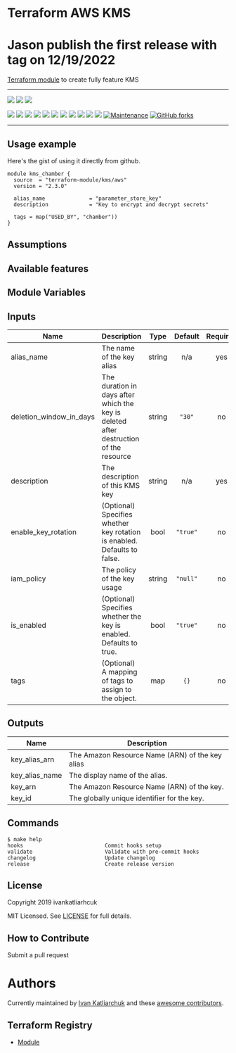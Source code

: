 # Terraform AWS KMS

# Jason publish the first release with tag on 12/19/2022
[Terraform module](https://www.terraform.io/docs/providers/aws/r/kms_key.html) to create fully feature KMS

---

![](https://github.com/terraform-module/terraform-aws-kms/workflows/release/badge.svg)
![](https://github.com/terraform-module/terraform-aws-kms/workflows/commit-check/badge.svg)
![](https://github.com/terraform-module/terraform-aws-kms/workflows/labeler/badge.svg)

[![](https://img.shields.io/github/license/terraform-module/terraform-aws-kms)](https://github.com/terraform-module/terraform-aws-kms)
![](https://img.shields.io/github/v/tag/terraform-module/terraform-aws-kms)
![](https://img.shields.io/issues/github/terraform-module/terraform-aws-kms)
![](https://img.shields.io/github/issues/terraform-module/terraform-aws-kms)
![](https://img.shields.io/github/issues-closed/terraform-module/terraform-aws-kms)
[![](https://img.shields.io/github/languages/code-size/terraform-module/terraform-aws-kms)](https://github.com/terraform-module/terraform-aws-kms)
[![](https://img.shields.io/github/repo-size/terraform-module/terraform-aws-kms)](https://github.com/terraform-module/terraform-aws-kms)
![](https://img.shields.io/github/languages/top/terraform-module/terraform-aws-kms?color=green&logo=terraform&logoColor=blue)
![](https://img.shields.io/github/commit-activity/m/terraform-module/terraform-aws-kms)
![](https://img.shields.io/github/contributors/terraform-module/terraform-aws-kms)
![](https://img.shields.io/github/last-commit/terraform-module/terraform-aws-kms)
[![Maintenance](https://img.shields.io/badge/Maintenu%3F-oui-green.svg)](https://GitHub.com/terraform-module/terraform-aws-kms/graphs/commit-activity)
[![GitHub forks](https://img.shields.io/github/forks/terraform-module/terraform-aws-kms.svg?style=social&label=Fork)](https://github.com/terraform-module/terraform-aws-kms)

---
## Usage example

Here's the gist of using it directly from github.

```hcl
module kms_chamber {
  source  = "terraform-module/kms/aws"
  version = "2.3.0"

  alias_name              = "parameter_store_key"
  description             = "Key to encrypt and decrypt secrets"

  tags = map("USED_BY", "chamber"))
}
```

## Assumptions

## Available features

## Module Variables

<!-- BEGINNING OF PRE-COMMIT-TERRAFORM DOCS HOOK -->
## Inputs

| Name | Description | Type | Default | Required |
|------|-------------|:----:|:-----:|:-----:|
| alias\_name | The name of the key alias | string | n/a | yes |
| deletion\_window\_in\_days | The duration in days after which the key is deleted after destruction of the resource | string | `"30"` | no |
| description | The description of this KMS key | string | n/a | yes |
| enable\_key\_rotation | \(Optional\) Specifies whether key rotation is enabled. Defaults to false. | bool | `"true"` | no |
| iam\_policy | The policy of the key usage | string | `"null"` | no |
| is\_enabled | \(Optional\) Specifies whether the key is enabled. Defaults to true. | bool | `"true"` | no |
| tags | \(Optional\) A mapping of tags to assign to the object. | map | `{}` | no |

## Outputs

| Name | Description |
|------|-------------|
| key\_alias\_arn | The Amazon Resource Name \(ARN\) of the key alias |
| key\_alias\_name | The display name of the alias. |
| key\_arn | The Amazon Resource Name \(ARN\) of the key. |
| key\_id | The globally unique identifier for the key. |

<!-- END OF PRE-COMMIT-TERRAFORM DOCS HOOK -->

## Commands

<!-- START makefile-doc -->
```
$ make help
hooks                          Commit hooks setup
validate                       Validate with pre-commit hooks
changelog                      Update changelog
release                        Create release version
```
<!-- END makefile-doc -->


## License

Copyright 2019 ivankatliarhcuk

MIT Licensed. See [LICENSE](./LICENSE) for full details.

## How to Contribute

Submit a pull request

# Authors

Currently maintained by [Ivan Katliarchuk](https://github.com/ivankatliarchuk) and these [awesome contributors](https://github.com/terraform-module/terraform-aws-kms/graphs/contributors).

 ## Terraform Registry

- [Module](https://registry.terraform.io/modules/terraform-module/kms/aws)
